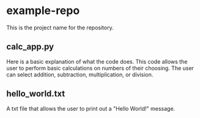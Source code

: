 # example-repo
This is the project name for the repository.

## calc_app.py
Here is a basic explanation of what the code does. This code allows the user to perform basic calculations on numbers of their choosing. The user can select addition, subtraction, multiplication, or division.

## hello_world.txt
A txt file that allows the user to print out a "Hello World!" message.
